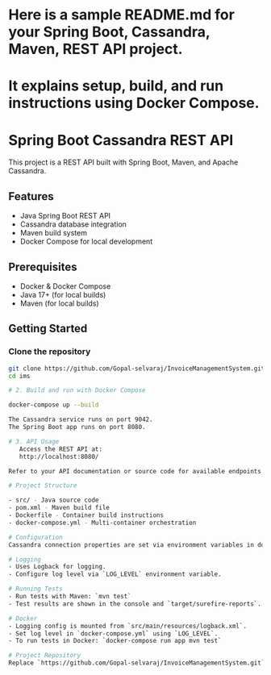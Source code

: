 # Here is a sample README.md for your Spring Boot, Cassandra, Maven, REST API project.
# It explains setup, build, and run instructions using Docker Compose.

# Spring Boot Cassandra REST API

This project is a REST API built with Spring Boot, Maven, and Apache Cassandra.

## Features

- Java Spring Boot REST API
- Cassandra database integration
- Maven build system
- Docker Compose for local development

## Prerequisites

- Docker & Docker Compose
- Java 17+ (for local builds)
- Maven (for local builds)

## Getting Started

### Clone the repository

```sh
git clone https://github.com/Gopal-selvaraj/InvoiceManagementSystem.git
cd ims

# 2. Build and run with Docker Compose

docker-compose up --build

The Cassandra service runs on port 9042.
The Spring Boot app runs on port 8080.

# 3. API Usage
   Access the REST API at:
   http://localhost:8080/

Refer to your API documentation or source code for available endpoints.

# Project Structure

- src/ - Java source code
- pom.xml - Maven build file
- Dockerfile - Container build instructions
- docker-compose.yml - Multi-container orchestration

# Configuration
Cassandra connection properties are set via environment variables in docker-compose.yml.

# Logging
- Uses Logback for logging.
- Configure log level via `LOG_LEVEL` environment variable.

# Running Tests
- Run tests with Maven: `mvn test`
- Test results are shown in the console and `target/surefire-reports`.

# Docker
- Logging config is mounted from `src/main/resources/logback.xml`.
- Set log level in `docker-compose.yml` using `LOG_LEVEL`.
- To run tests in Docker: `docker-compose run app mvn test`

# Project Repository
Replace `https://github.com/Gopal-selvaraj/InvoiceManagementSystem.git` and add more details as needed for your specific API endpoints.
